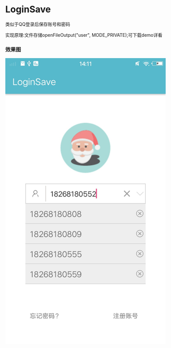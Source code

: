 # LoginSave
类似于QQ登录后保存账号和密码

实现原理:文件存储openFileOutput("user", MODE_PRIVATE);可下载demo详看

### 效果图
![](https://github.com/leifu1107/LoginSave/raw/master/screenshots/1.jpg) 

